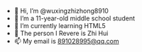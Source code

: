 - 👋 Hi, I’m @wuxingzhizhong8910
- 👀 I’m a 11-year-old middle school student
- 🌱 I’m currently learning HTML5
- 💞️ The person I Revere is Zhi Hui
- 📫 My email is 891028995@qq.com

<!---
wuxingzhizhong8910/wuxingzhizhong8910 is a ✨ special ✨ repository because its `README.md` (this file) appears on your GitHub profile.
You can click the Preview link to take a look at your changes.
--->
